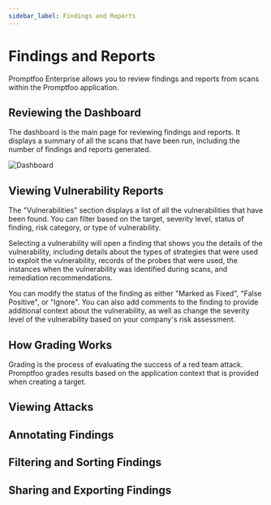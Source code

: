 ```yaml
---
sidebar_label: Findings and Reports 
---
```


# Findings and Reports 

Promptfoo Enterprise allows you to review findings and reports from scans within the Promptfoo application. 

## Reviewing the Dashboard

The dashboard is the main page for reviewing findings and reports. It displays a summary of all the scans that have been run, including the number of findings and reports generated. 

![Dashboard](/img/enterprise-docs/promptfoo-dashboard.png)

## Viewing Vulnerability Reports

The "Vulnerabilities" section displays a list of all the vulnerabilities that have been found. You can filter based on the target, severity level, status of finding, risk category, or type of vulnerability. 

Selecting a vulnerability will open a finding that shows you the details of the vulnerability, including details about the types of strategies that were used to exploit the vulnerability, records of the probes that were used, the instances when the vulnerability was identified during scans, and remediation recommendations. 

You can modify the status of the finding as either "Marked as Fixed", "False Positive", or "Ignore". You can also add comments to the finding to provide additional context about the vulnerability, as well as change the severity level of the vulnerability based on your company's risk assessment. 

## How Grading Works

Grading is the process of evaluating the success of a red team attack. Promptfoo grades results based on the application context that is provided when creating a target.  

## Viewing Attacks

## Annotating Findings

## Filtering and Sorting Findings 

## Sharing and Exporting Findings



